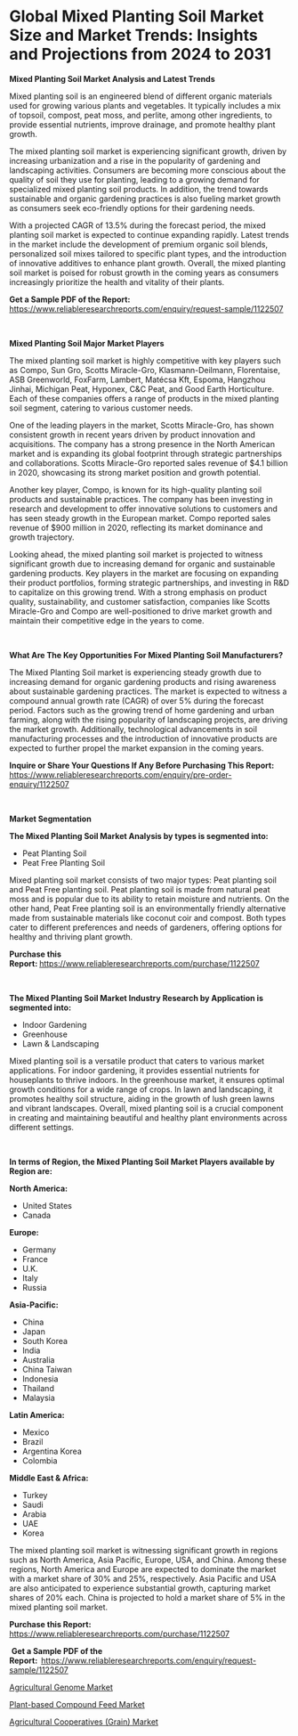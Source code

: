 <p><h1>Global Mixed Planting Soil Market Size and Market Trends: Insights and Projections from 2024 to 2031</h1></p><p><strong>Mixed Planting Soil Market Analysis and Latest Trends</strong></p>
<p><p>Mixed planting soil is an engineered blend of different organic materials used for growing various plants and vegetables. It typically includes a mix of topsoil, compost, peat moss, and perlite, among other ingredients, to provide essential nutrients, improve drainage, and promote healthy plant growth.</p><p>The mixed planting soil market is experiencing significant growth, driven by increasing urbanization and a rise in the popularity of gardening and landscaping activities. Consumers are becoming more conscious about the quality of soil they use for planting, leading to a growing demand for specialized mixed planting soil products. In addition, the trend towards sustainable and organic gardening practices is also fueling market growth as consumers seek eco-friendly options for their gardening needs.</p><p>With a projected CAGR of 13.5% during the forecast period, the mixed planting soil market is expected to continue expanding rapidly. Latest trends in the market include the development of premium organic soil blends, personalized soil mixes tailored to specific plant types, and the introduction of innovative additives to enhance plant growth. Overall, the mixed planting soil market is poised for robust growth in the coming years as consumers increasingly prioritize the health and vitality of their plants.</p></p>
<p><strong>Get a Sample PDF of the Report:&nbsp;</strong> <a href="https://www.reliableresearchreports.com/enquiry/request-sample/1122507">https://www.reliableresearchreports.com/enquiry/request-sample/1122507</a></p>
<p>&nbsp;</p>
<p><strong>Mixed Planting Soil Major Market Players</strong></p>
<p><p>The mixed planting soil market is highly competitive with key players such as Compo, Sun Gro, Scotts Miracle-Gro, Klasmann-Deilmann, Florentaise, ASB Greenworld, FoxFarm, Lambert, Matécsa Kft, Espoma, Hangzhou Jinhai, Michigan Peat, Hyponex, C&C Peat, and Good Earth Horticulture. Each of these companies offers a range of products in the mixed planting soil segment, catering to various customer needs.</p><p>One of the leading players in the market, Scotts Miracle-Gro, has shown consistent growth in recent years driven by product innovation and acquisitions. The company has a strong presence in the North American market and is expanding its global footprint through strategic partnerships and collaborations. Scotts Miracle-Gro reported sales revenue of $4.1 billion in 2020, showcasing its strong market position and growth potential.</p><p>Another key player, Compo, is known for its high-quality planting soil products and sustainable practices. The company has been investing in research and development to offer innovative solutions to customers and has seen steady growth in the European market. Compo reported sales revenue of $900 million in 2020, reflecting its market dominance and growth trajectory.</p><p>Looking ahead, the mixed planting soil market is projected to witness significant growth due to increasing demand for organic and sustainable gardening products. Key players in the market are focusing on expanding their product portfolios, forming strategic partnerships, and investing in R&D to capitalize on this growing trend. With a strong emphasis on product quality, sustainability, and customer satisfaction, companies like Scotts Miracle-Gro and Compo are well-positioned to drive market growth and maintain their competitive edge in the years to come.</p></p>
<p>&nbsp;</p>
<p><strong>What Are The Key Opportunities For Mixed Planting Soil Manufacturers?</strong></p>
<p><p>The Mixed Planting Soil market is experiencing steady growth due to increasing demand for organic gardening products and rising awareness about sustainable gardening practices. The market is expected to witness a compound annual growth rate (CAGR) of over 5% during the forecast period. Factors such as the growing trend of home gardening and urban farming, along with the rising popularity of landscaping projects, are driving the market growth. Additionally, technological advancements in soil manufacturing processes and the introduction of innovative products are expected to further propel the market expansion in the coming years.</p></p>
<p><strong>Inquire or Share Your Questions If Any Before Purchasing This Report:</strong> <a href="https://www.reliableresearchreports.com/enquiry/pre-order-enquiry/1122507">https://www.reliableresearchreports.com/enquiry/pre-order-enquiry/1122507</a></p>
<p>&nbsp;</p>
<p><strong>Market Segmentation</strong></p>
<p><strong>The Mixed Planting Soil Market Analysis by types is segmented into:</strong></p>
<p><ul><li>Peat Planting Soil</li><li>Peat Free Planting Soil</li></ul></p>
<p><p>Mixed planting soil market consists of two major types: Peat planting soil and Peat Free planting soil. Peat planting soil is made from natural peat moss and is popular due to its ability to retain moisture and nutrients. On the other hand, Peat Free planting soil is an environmentally friendly alternative made from sustainable materials like coconut coir and compost. Both types cater to different preferences and needs of gardeners, offering options for healthy and thriving plant growth.</p></p>
<p><strong>Purchase this Report:&nbsp;</strong><a href="https://www.reliableresearchreports.com/purchase/1122507">https://www.reliableresearchreports.com/purchase/1122507</a></p>
<p>&nbsp;</p>
<p><strong>The Mixed Planting Soil Market Industry Research by Application is segmented into:</strong></p>
<p><ul><li>Indoor Gardening</li><li>Greenhouse</li><li>Lawn & Landscaping</li></ul></p>
<p><p>Mixed planting soil is a versatile product that caters to various market applications. For indoor gardening, it provides essential nutrients for houseplants to thrive indoors. In the greenhouse market, it ensures optimal growth conditions for a wide range of crops. In lawn and landscaping, it promotes healthy soil structure, aiding in the growth of lush green lawns and vibrant landscapes. Overall, mixed planting soil is a crucial component in creating and maintaining beautiful and healthy plant environments across different settings.</p></p>
<p>&nbsp;</p>
<p><strong>In terms of Region, the Mixed Planting Soil Market Players available by Region are:</strong></p>
<p>
    <p> <strong> North America: </strong>
        <ul>
            <li>United States</li>
            <li>Canada</li>
        </ul>
        </p> 
    <p> <strong> Europe: </strong>
        <ul>
            <li>Germany</li>
            <li>France</li>
            <li>U.K.</li>
            <li>Italy</li>
            <li>Russia</li>
        </ul>
        </p> 
    <p> <strong> Asia-Pacific: </strong>
        <ul>
            <li>China</li>
            <li>Japan</li>
            <li>South Korea</li>
            <li>India</li>
            <li>Australia</li>
            <li>China Taiwan</li>
            <li>Indonesia</li>
            <li>Thailand</li>
            <li>Malaysia</li>
        </ul>
        </p> 
    <p> <strong> Latin America: </strong>
        <ul>
            <li>Mexico</li>
            <li>Brazil</li>
            <li>Argentina Korea</li>
            <li>Colombia</li>
        </ul>
        </p> 
    <p> <strong> Middle East & Africa: </strong>
        <ul>
            <li>Turkey</li>
            <li>Saudi</li>
            <li>Arabia</li>
            <li>UAE</li>
            <li>Korea</li>
        </ul>
    </p>
    </p>
<p><p>The mixed planting soil market is witnessing significant growth in regions such as North America, Asia Pacific, Europe, USA, and China. Among these regions, North America and Europe are expected to dominate the market with a market share of 30% and 25%, respectively. Asia Pacific and USA are also anticipated to experience substantial growth, capturing market shares of 20% each. China is projected to hold a market share of 5% in the mixed planting soil market.</p></p>
<p><strong>Purchase this Report: </strong><a href="https://www.reliableresearchreports.com/purchase/1122507">https://www.reliableresearchreports.com/purchase/1122507</a></p>
<p>&nbsp;<strong>Get a Sample PDF of the Report:&nbsp;&nbsp;</strong><a href="https://www.reliableresearchreports.com/enquiry/request-sample/1122507">https://www.reliableresearchreports.com/enquiry/request-sample/1122507</a></p>
<p><strong></strong></p>
<p><p><a href="https://github.com/gdfhhhj/Market-Research-Report-List-3/blob/main/agricultural-genome-market.md">Agricultural Genome Market</a></p><p><a href="https://github.com/julyju69/Market-Research-Report-List-2/blob/main/plant-based-compound-feed-market.md">Plant-based Compound Feed Market</a></p><p><a href="https://github.com/RichRobinson5/Market-Research-Report-List-4/blob/main/agricultural-cooperatives-grain-market.md">Agricultural Cooperatives (Grain) Market</a></p></p>